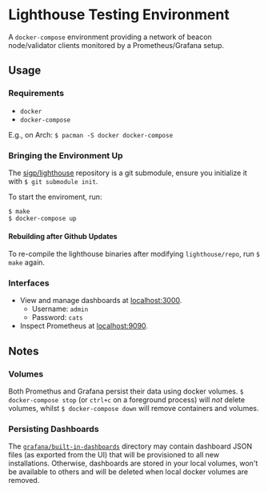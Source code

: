# Lighthouse Testing Environment

A `docker-compose` environment providing a network of beacon node/validator
clients monitored by a Prometheus/Grafana setup.

## Usage

### Requirements

- `docker`
- `docker-compose`

E.g., on Arch: `$ pacman -S docker docker-compose`

### Bringing the Environment Up

The
[sigp/lighthouse](http://lighthouse-docs.sigmaprime.io/compare_fields/index.html)
repository is a git submodule, ensure you initialize it with `$ git submodule
init`.

To start the enviroment, run:

```
$ make
$ docker-compose up
```

#### Rebuilding after Github Updates

To re-compile the lighthouse binaries after modifying `lighthouse/repo`, run `$ make` again.

### Interfaces

- View and manage dashboards at [localhost:3000](http://localhost:3000).
  - Username: `admin`
  - Password: `cats`
- Inspect Prometheus at [localhost:9090](http://localhost:9090).


## Notes

### Volumes

Both Promethus and Grafana persist their data using docker volumes. `$
docker-compose stop` (or `ctrl+c` on a foreground process) will _not_ delete
volumes, whilst `$ docker-compose down` will remove containers and volumes.

### Persisting Dashboards

The [`grafana/built-in-dashboards`](grafana/built-in-dashboards) directory may
contain dashboard JSON files (as exported from the UI) that will be provisioned
to all new installations. Otherwise, dashboards are stored in your local
volumes, won't be available to others and will be deleted when local docker
volumes are removed.
